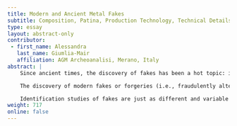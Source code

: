 ```yaml
---
title: Modern and Ancient Metal Fakes
subtitle: Composition, Patina, Production Technology, Technical Details
type: essay
layout: abstract-only
contributor:
 - first_name: Alessandra
   last_name: Giumlia-Mair
   affiliation: AGM Archeoanalisi, Merano, Italy
abstract: |
    Since ancient times, the discovery of fakes has been a hot topic: in the course of our scientific research we quite often discover interesting examples of ancient imitations of valuable items or coins. They give us a glimpse into what was considered precious at the time in which they were produced, and represent a welcome addition to our knowledge.

    The discovery of modern fakes or forgeries (i.e., fraudulently altered ancient pieces) is a very different matter. Unrecognized fakes mar our perception of antiquity and must be identified and removed from the cases of our museums.

    Identification studies of fakes are just as different and variable as the multitude of objects that come under our eyes while studying museum collections. In this paper, some of the most skillful ways of aging freshly made objects, for example, by applying some kind of a fake patina, are presented; “wrong” technical details are described; and several examples of ancient and modern fakes are discussed by highlighting their peculiarities.
weight: 717
online: false
---
```

